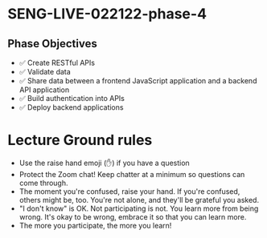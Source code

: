 # SENG-LIVE-022122-phase-4

## Phase Objectives 
- ✅ Create RESTful APIs
- ✅ Validate data
- ✅ Share data between a frontend JavaScript application and a backend API application
- ✅ Build authentication into APIs
- ✅ Deploy backend applications

# Lecture Ground rules 
- Use the raise hand emoji (✋) if you have a question 
- Protect the Zoom chat! Keep chatter at a minimum so questions can come through.
- The moment you're confused, raise your hand. If you're confused, others might be, too. You're not alone, and they'll be grateful you asked. 
- "I don't know" is OK. Not participating is not. You learn more from being wrong. It's okay to be wrong, embrace it so that you can learn more.
- The more you participate, the more you learn! 